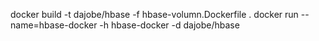 docker build -t dajobe/hbase -f hbase-volumn.Dockerfile .
docker run --name=hbase-docker -h hbase-docker -d dajobe/hbase


